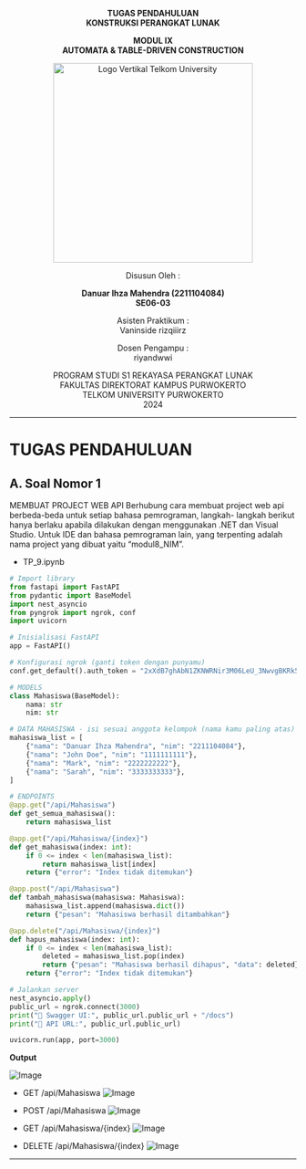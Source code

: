<div align="center">

**TUGAS PENDAHULUAN**  
**KONSTRUKSI PERANGKAT LUNAK**

**MODUL IX**  
**AUTOMATA & TABLE-DRIVEN CONSTRUCTION**

<img src="https://github.com/user-attachments/assets/637271ab-0240-4561-a7a6-04cb1169f636" alt="Logo Vertikal Telkom University" width="350"/>

Disusun Oleh :

**Danuar Ihza Mahendra (2211104084)**  
**SE06-03**

Asisten Praktikum :  
Vaninside
rizqiiirz

Dosen Pengampu :  
riyandwwi

PROGRAM STUDI S1 REKAYASA PERANGKAT LUNAK  
FAKULTAS DIREKTORAT KAMPUS PURWOKERTO  
TELKOM UNIVERSITY PURWOKERTO  
2024

</div>

---

# TUGAS PENDAHULUAN

## A. Soal Nomor 1

MEMBUAT PROJECT WEB API
Berhubung cara membuat project web api berbeda-beda untuk setiap bahasa pemrograman, langkah-
langkah berikut hanya berlaku apabila dilakukan dengan menggunakan .NET dan Visual Studio. Untuk
IDE dan bahasa pemrograman lain, yang terpenting adalah nama project yang dibuat yaitu
“modul8_NIM”.

- TP_9.ipynb

```py
# Import library
from fastapi import FastAPI
from pydantic import BaseModel
import nest_asyncio
from pyngrok import ngrok, conf
import uvicorn

# Inisialisasi FastAPI
app = FastAPI()

# Konfigurasi ngrok (ganti token dengan punyamu)
conf.get_default().auth_token = "2xXdB7ghAbN1ZKNWRNir3M06LeU_3NwvgBKRk5zYLwCE2c2ji"

# MODELS
class Mahasiswa(BaseModel):
    nama: str
    nim: str

# DATA MAHASISWA - isi sesuai anggota kelompok (nama kamu paling atas)
mahasiswa_list = [
    {"nama": "Danuar Ihza Mahendra", "nim": "2211104084"},
    {"nama": "John Doe", "nim": "1111111111"},
    {"nama": "Mark", "nim": "2222222222"},
    {"nama": "Sarah", "nim": "3333333333"},
]

# ENDPOINTS
@app.get("/api/Mahasiswa")
def get_semua_mahasiswa():
    return mahasiswa_list

@app.get("/api/Mahasiswa/{index}")
def get_mahasiswa(index: int):
    if 0 <= index < len(mahasiswa_list):
        return mahasiswa_list[index]
    return {"error": "Index tidak ditemukan"}

@app.post("/api/Mahasiswa")
def tambah_mahasiswa(mahasiswa: Mahasiswa):
    mahasiswa_list.append(mahasiswa.dict())
    return {"pesan": "Mahasiswa berhasil ditambahkan"}

@app.delete("/api/Mahasiswa/{index}")
def hapus_mahasiswa(index: int):
    if 0 <= index < len(mahasiswa_list):
        deleted = mahasiswa_list.pop(index)
        return {"pesan": "Mahasiswa berhasil dihapus", "data": deleted}
    return {"error": "Index tidak ditemukan"}

# Jalankan server
nest_asyncio.apply()
public_url = ngrok.connect(3000)
print("🚀 Swagger UI:", public_url.public_url + "/docs")
print("🚀 API URL:", public_url.public_url)

uvicorn.run(app, port=3000)


```



**Output**

![Image](https://github.com/user-attachments/assets/d4f7f541-f32a-4074-83d3-c0e5988e34ea)

- GET /api/Mahasiswa
![Image](https://github.com/user-attachments/assets/d084fcb4-01ba-484d-aabd-5ab161c0ecb6)

- POST /api/Mahasiswa
![Image](https://github.com/user-attachments/assets/8a38a556-9c85-4dea-8c24-69253fffa200)

- GET /api/Mahasiswa/{index}
![Image](https://github.com/user-attachments/assets/374e7abd-54f9-4eb1-a669-53e821cc3f29)

- DELETE /api/Mahasiswa/{index}
![Image](https://github.com/user-attachments/assets/4bf793b6-c8f0-4696-9bcd-143c69fa0e65)
---